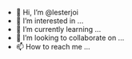 - 👋 Hi, I’m @lesterjoi
- 👀 I’m interested in ...
- 🌱 I’m currently learning ...
- 💞️ I’m looking to collaborate on ...
- 📫 How to reach me ...

<!---
lesterjoi/lesterjoi is a ✨ special ✨ repository because its `README.md` (this file) appears on your GitHub profile.
You can click the Preview link to take a look at your changes.
--->
